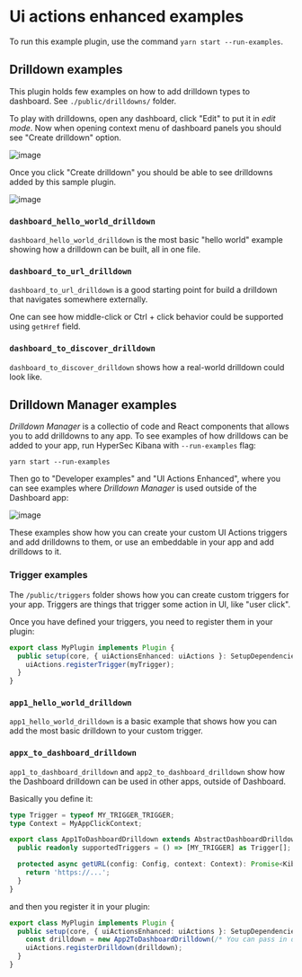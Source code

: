 # Ui actions enhanced examples

To run this example plugin, use the command `yarn start --run-examples`.


## Drilldown examples

This plugin holds few examples on how to add drilldown types to dashboard. See
`./public/drilldowns/` folder.

To play with drilldowns, open any dashboard, click "Edit" to put it in *edit mode*.
Now when opening context menu of dashboard panels you should see "Create drilldown" option.

![image](https://user-images.githubusercontent.com/9773803/80460907-c2ef7880-8934-11ea-8400-533bb9d57e36.png)

Once you click "Create drilldown" you should be able to see drilldowns added by
this sample plugin.

![image](https://user-images.githubusercontent.com/9773803/80460408-131a0b00-8934-11ea-81e4-137e9e33f34b.png)


### `dashboard_hello_world_drilldown`

`dashboard_hello_world_drilldown` is the most basic "hello world" example showing
how a drilldown can be built, all in one file.

### `dashboard_to_url_drilldown`

`dashboard_to_url_drilldown` is a good starting point for build a drilldown
that navigates somewhere externally.

One can see how middle-click or Ctrl + click behavior could be supported using
`getHref` field.

### `dashboard_to_discover_drilldown`

`dashboard_to_discover_drilldown` shows how a real-world drilldown could look like.


## Drilldown Manager examples

*Drilldown Manager* is a collectio of code and React components that allows you
to add drilldowns to any app. To see examples of how drilldows can be added to
your app, run HyperSec Kibana with `--run-examples` flag:

```
yarn start --run-examples
```

Then go to "Developer examples" and "UI Actions Enhanced", where you can see examples
where *Drilldown Manager* is used outside of the Dashboard app:

![image](https://user-images.githubusercontent.com/9773803/94044547-969a3400-fdce-11ea-826a-cbd0773a4000.png)

These examples show how you can create your custom UI Actions triggers and add
drilldowns to them, or use an embeddable in your app and add drilldows to it.


### Trigger examples

The `/public/triggers` folder shows how you can create custom triggers for your app.
Triggers are things that trigger some action in UI, like "user click".

Once you have defined your triggers, you need to register them in your plugin:

```ts
export class MyPlugin implements Plugin {
  public setup(core, { uiActionsEnhanced: uiActions }: SetupDependencies) {
    uiActions.registerTrigger(myTrigger);
  }
}
```

### `app1_hello_world_drilldown`

`app1_hello_world_drilldown` is a basic example that shows how you can add the most
basic drilldown to your custom trigger.

### `appx_to_dashboard_drilldown`

`app1_to_dashboard_drilldown` and `app2_to_dashboard_drilldown` show how the Dashboard
drilldown can be used in other apps, outside of Dashboard.

Basically you define it:

```ts
type Trigger = typeof MY_TRIGGER_TRIGGER;
type Context = MyAppClickContext;

export class App1ToDashboardDrilldown extends AbstractDashboardDrilldown<Trigger> {
  public readonly supportedTriggers = () => [MY_TRIGGER] as Trigger[];

  protected async getURL(config: Config, context: Context): Promise<KibanaURL> {
    return 'https://...';
  }
}
```

and then you register it in your plugin:

```ts
export class MyPlugin implements Plugin {
  public setup(core, { uiActionsEnhanced: uiActions }: SetupDependencies) {
    const drilldown = new App2ToDashboardDrilldown(/* You can pass in dependencies here. */);
    uiActions.registerDrilldown(drilldown);
  }
}
```
